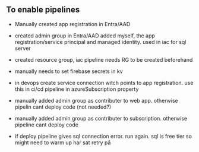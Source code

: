 ## To enable pipelines

- Manually created app registration in Entra/AAD
- created admin group in Entra/AAD added myself, the app registration/service principal and managed identity. used in iac for sql server
- created resource group, iac pipeline needs RG to be created beforehand
- manually needs to set firebase secrets in kv
- in devops create service connection witch points to app registration. use this in ci/cd pipeline in azureSubscription property
- manually added admin group as contributer to web app. otherwise pipelin cant deploy code (not needed?)
- manually added admin group as contributer to subscription. otherwise pipeline cant deploy code

- if deploy pipeline gives sql connection error. run again. sql is free tier so might need to warm up
  har sat retry på
